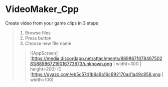 # VideoMaker_Cpp
Create video from your game clips in 3 steps
>1. Browse files
>2. Press <OK> button
>3. Choose new file name
>>![AppScreen](https://media.discordapp.net/attachments/889867107846750281/889867219016773673/unknown.png | widht=300 | height=200)
  ![](https://gyazo.com/eb5c5741b6a9a16c692170a41a49c858.png | width=100)
